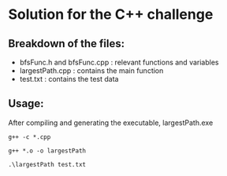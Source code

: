 # Solution for the C++ challenge

## Breakdown of the files:

* bfsFunc.h and bfsFunc.cpp : relevant functions and variables
* largestPath.cpp : contains the main function
* test.txt : contains the test data

## Usage:

After compiling and generating the executable, largestPath.exe

```
g++ -c *.cpp
```

```
g++ *.o -o largestPath
```

```
.\largestPath test.txt 
```
